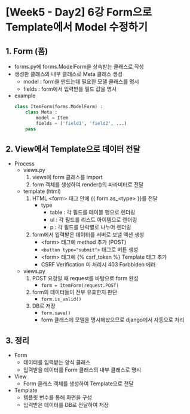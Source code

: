 # [Week5 - Day2] 6강 Form으로 Template에서 Model 수정하기

## 1. Form (폼)
  - forms&#46;py에 forms.ModelForm을 상속받는 클래스로 작성
  - 생성한 클래스의 내부 클래스로 Meta 클래스 생성
    - model : form을 만드는데 필요한 모델 클래스를 명시
    - fields : form에서 입력받을 필드 값을 명시
  - example
    ``` python
    class ItemForm(forms.ModelForm) :
        class Meta :
            model = Item
            fields = ('field1', 'field2', ...)
        pass
    ``` 

## 2. View에서 Template으로 데이터 전달
  - Process
    - views&#46;py
      1. views에 form 클래스를 import
      2. form 객체를 생성하여 render()의 파라미터로 전달
    - template (html)
      1. HTML \<form> 태그 안에 {{ form.as_\<type> }}를 전달
          - type 
            - table : 각 필드를 테이블 행으로 렌더링
            - ul : 각 필드를 리스트 아이템으로 렌더링
            - p : 각 필드를 단락별로 나누어 렌더링
      2. form에서 입력받은 데이터를 서버로 보낼 액션 생성
          - \<form> 태그에 method 추가 (POST)
          - `<button type="submit">` 태그로 버튼 생성
          - \<form> 태그에 {% csrf_token %} Template 태그 추가
          - CSRF Verification 미 처리시 403 Forbbiden 에러
    - views&#46;py
      1. POST 요청일 때 request를 바탕으로 form 완성
         - `form = ItemForm(request.POST)`
      2. form의 데이터들이 전부 유효한지 판단
          - `form.is_valid()`
      3. DB로 저장
          - `form.save()`
          - form 클래스에 모델을 명시해놨으므로 django에서 자동으로 처리

## 3. 정리
  - Form
    - 데이터를 입력받는 양식 클래스
    - 입력받을 데이터를 Form 클래스의 내부 클래스로 명시
  - View
    - Form 클래스 객체를 생성하여 Template으로 전달
  - Template
    - 템플릿 변수를 통해 화면을 구성
    - 입력받은 데이터를 DB로 전달하여 저장
